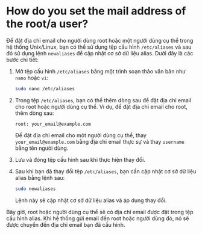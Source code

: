 # How do you set the mail address of the root/a user?

Để đặt địa chỉ email cho người dùng root hoặc một người dùng cụ thể trong hệ thống Unix/Linux, bạn có thể sử dụng tệp cấu hình `/etc/aliases` và sau đó sử dụng lệnh `newaliases` để cập nhật cơ sở dữ liệu alias. Dưới đây là các bước chi tiết:

1. Mở tệp cấu hình `/etc/aliases` bằng một trình soạn thảo văn bản như `nano` hoặc `vi`:
    
    ```bash
    sudo nano /etc/aliases
    
    ```
    
2. Trong tệp `/etc/aliases`, bạn có thể thêm dòng sau để đặt địa chỉ email cho root hoặc người dùng cụ thể. Ví dụ, để đặt địa chỉ email cho root, thêm dòng sau:
    
    ```
    root: your_email@example.com
    
    ```
    
    Để đặt địa chỉ email cho một người dùng cụ thể, thay `your_email@example.com` bằng địa chỉ email thực sự và thay `username` bằng tên người dùng.
    
3. Lưu và đóng tệp cấu hình sau khi thực hiện thay đổi.
4. Sau khi bạn đã thay đổi tệp `/etc/aliases`, bạn cần cập nhật cơ sở dữ liệu alias bằng lệnh sau:
    
    ```bash
    sudo newaliases
    
    ```
    
    Lệnh này sẽ cập nhật cơ sở dữ liệu alias và áp dụng thay đổi.
    

Bây giờ, root hoặc người dùng cụ thể sẽ có địa chỉ email được đặt trong tệp cấu hình alias. Khi hệ thống gửi email đến root hoặc người dùng đó, nó sẽ được chuyển đến địa chỉ email bạn đã cấu hình.